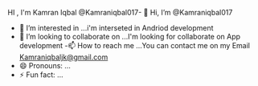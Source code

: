 
HI , I'm Kamran Iqbal @Kamraniqbal017- 👋 Hi, I’m @Kamraniqbal017
 - 👀 I’m interested in ...i'm interseted in Andriod development
 - 💞️ I’m looking to collaborate on ...I'm looking for collaborate on App development
-📫 How to reach me ...You can contact me on my Email Kamraniqbaljk@gmail.com 
- 😄 Pronouns: ...
- ⚡ Fun fact: ...

<!---
Kamraniqbal017/Kamraniqbal017 is a ✨ special ✨ repository because its `README.md` (this file) appears on your GitHub profile.
You can click the Preview link to take a look at your changes.
--->
